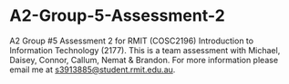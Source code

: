 # A2-Group-5-Assessment-2
A2 Group #5 Assessment 2 for RMIT (COSC2196) Introduction to Information Technology (2177). This is a team assessment with Michael, Daisey, Connor, Callum, Nemat &amp; Brandon. For more information please email me at s3913885@student.rmit.edu.au.
